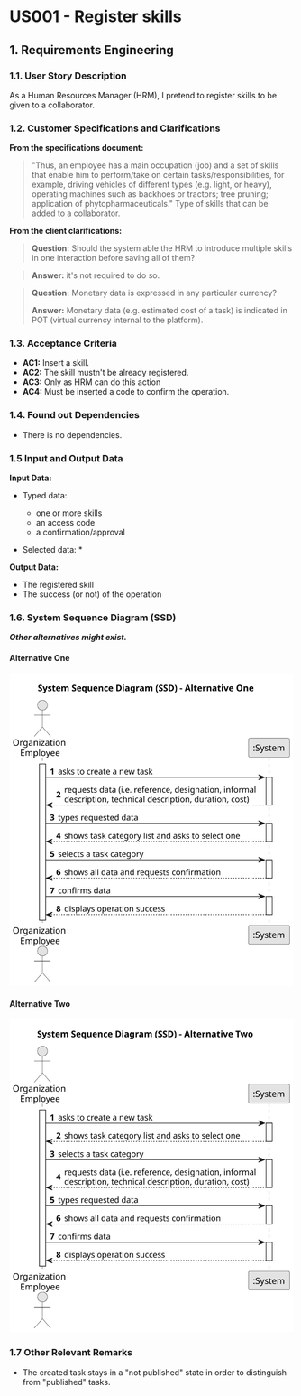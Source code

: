 # US001 - Register skills


## 1. Requirements Engineering

### 1.1. User Story Description

As a Human Resources Manager (HRM), I pretend to register skills to be given to a collaborator.

### 1.2. Customer Specifications and Clarifications 

**From the specifications document:**

>	"Thus, an employee has a main occupation (job) and a set of skills
that enable him to perform/take on certain tasks/responsibilities, for example, driving
vehicles of different types (e.g. light, or heavy), operating machines such as backhoes
or tractors; tree pruning; application of phytopharmaceuticals." Type of skills that can be added to a collaborator.
 

**From the client clarifications:**

> **Question:** Should the system able the HRM to introduce multiple skills in one interaction before saving all of them?

>
> **Answer:** it's not required to do so.

> **Question:** Monetary data is expressed in any particular currency?
>
> **Answer:** Monetary data (e.g. estimated cost of a task) is indicated in POT (virtual currency internal to the platform).

### 1.3. Acceptance Criteria

* **AC1:** Insert a skill.
* **AC2:** The skill mustn't be already registered.
* **AC3:** Only as HRM can do this action 
* **AC4:** Must be inserted a code to confirm the operation.

### 1.4. Found out Dependencies

* There is no dependencies.

### 1.5 Input and Output Data

**Input Data:**

* Typed data:
    * one or more skills
    * an access code
    * a confirmation/approval
	
* Selected data:
    *  

**Output Data:**

* The registered skill
* The success (or not) of the operation

### 1.6. System Sequence Diagram (SSD)

**_Other alternatives might exist._**

#### Alternative One

![System Sequence Diagram - Alternative One](svg/us006-system-sequence-diagram-alternative-one.svg)

#### Alternative Two

![System Sequence Diagram - Alternative Two](svg/us006-system-sequence-diagram-alternative-two.svg)

### 1.7 Other Relevant Remarks

* The created task stays in a "not published" state in order to distinguish from "published" tasks.